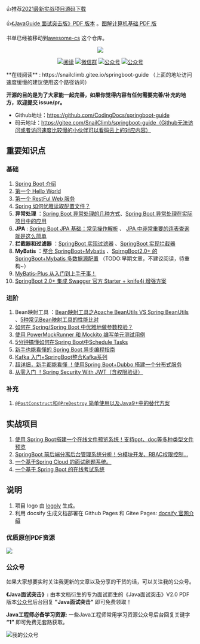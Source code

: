 👍推荐[2021最新实战项目源码下载](https://mp.weixin.qq.com/s?__biz=Mzg2OTA0Njk0OA==&mid=100018862&idx=1&sn=858e00b60c6097e3ba061e79be472280&chksm=4ea1856579d60c73224e4d852af6b0188c3ab905069fc28f4b293963fd1ee55d2069fb229848#rd)

👍[《JavaGuide 面试突击版》PDF 版本](#公众号) 。[图解计算机基础 PDF 版](#优质原创PDF资源)

书单已经被移动到[awesome-cs](https://github.com/CodingDocs/awesome-cs) 这个仓库。




<p align="center">
<a href="https://github.com/Snailclimb/springboot-guide" target="_blank">
	<img src="https://my-blog-to-use.oss-cn-beijing.aliyuncs.com/2019-7/spring-boot-guide.png" width=""/>
</a>
</p>

<p align="center">
  <a href="https://snailclimb.gitee.io/springboot-guide "><img src="https://img.shields.io/badge/阅读-read-brightgreen.svg" alt="阅读"></a>
  <a href="#联系我"><img src="https://img.shields.io/badge/chat-微信群-blue.svg" alt="微信群"></a>
  <a href="#公众号"><img src="https://img.shields.io/badge/%E5%85%AC%E4%BC%97%E5%8F%B7-JavaGuide-lightgrey.svg" alt="公众号"></a>
  <a href="#公众号"><img src="https://img.shields.io/badge/PDF-Java面试突击-important.svg" alt="公众号"></a>
</p>
**在线阅读** :  https://snailclimb.gitee.io/springboot-guide （上面的地址访问速度缓慢的建议使用这个路径访问）

**开源的目的是为了大家能一起完善，如果你觉得内容有任何需要完善/补充的地方，欢迎提交 issue/pr。**

- Github地址：https://github.com/CodingDocs/springboot-guide
- 码云地址：https://gitee.com/SnailClimb/springboot-guide（Github无法访问或者访问速度比较慢的小伙伴可以看码云上的对应内容）

## 重要知识点

### 基础

1. [Spring Boot 介绍](docs/start/springboot-introduction.md)
2. [第一个 Hello World](docs/start/springboot-hello-world.md)
3. [第一个 RestFul Web 服务](docs/basis/sringboot-restful-web-service.md)
4. [Spring 如何优雅读取配置文件？](docs/basis/read-config-properties.md) 
5. **异常处理** ：[Spring Boot 异常处理的几种方式](docs/advanced/springboot-handle-exception.md)、[Spring Boot 异常处理在实际项目中的应用](docs/advanced/springboot-handle-exception-plus.md)
6. **JPA** : [ Spring Boot JPA 基础：常见操作解析](docs/basis/springboot-jpa.md) 、 [JPA 中非常重要的连表查询就是这么简单](docs/basis/springboot-jpa-lianbiao.md)
7. **拦截器和过滤器** ：[SpringBoot 实现过滤器](docs/basis/springboot-filter.md) 、[SpringBoot 实现拦截器](docs/basis/springboot-interceptor.md)
8. **MyBatis**  ：[整合 SpringBoot+Mybatis](docs/basis/springboot-mybatis.md) 、[SpirngBoot2.0+ 的 SpringBoot+Mybatis 多数据源配置](docs/basis/springboot-mybatis-mutipledatasource.md) （TODO:早期文章，不建议阅读，待重构~）
9. [MyBatis-Plus  从入门到上手干事！](docs/MyBatisPlus.md)
10. [SpringBoot 2.0+ 集成 Swagger 官方 Starter + knife4j 增强方案](docs/basis/swagger.md)

### 进阶

1. Bean映射工具 ：[Bean映射工具之Apache BeanUtils VS Spring BeanUtils](docs/advanced/Apache-BeanUtils-VS-SpringBean-Utils.md) 、[5种常见Bean映射工具的性能比对](docs/advanced/Performance-of-Java-Mapping-Frameworks.md)
3. [如何在 Spring/Spring Boot 中优雅地做参数校验？](docs/spring-bean-validation.md)
3. [使用 PowerMockRunner 和 Mockito 编写单元测试用例](docs/PowerMockRunnerAndMockito.md)
4. [5分钟搞懂如何在Spring Boot中Schedule Tasks](docs/advanced/SpringBoot-ScheduleTasks.md) 
5. [新手也能看懂的 Spring Boot 异步编程指南](docs/advanced/springboot-async.md)
6. [Kafka 入门+SpringBoot整合Kafka系列](https://github.com/Snailclimb/springboot-kafka)
7. [超详细，新手都能看懂 ！使用Spring Boot+Dubbo 搭建一个分布式服务](docs/advanced/springboot-dubbo.md)
8. [从零入门 ！Spring Security With JWT（含权限验证）](https://github.com/Snailclimb/spring-security-jwt-guide)

### 补充

1. [`@PostConstruct`和`@PreDestroy` 简单使用以及Java9+中的替代方案](docs/basis/@PostConstruct与@PreDestroy.md) 

## 实战项目

1. [使用 Spring Boot搭建一个在线文件预览系统！支持ppt、doc等多种类型文件预览](docs/projects/kkFileView-SpringBoot在线文件预览系统.md)
2. [ SpringBoot 前后端分离后台管理系统分析！分模块开发、RBAC权限控制...](https://mp.weixin.qq.com/s?__biz=Mzg2OTA0Njk0OA==&mid=2247495011&idx=1&sn=f574f5d75c3720d8b2a665d1d5234d28&chksm=cea1a2a8f9d62bbe9f13f5a030893fe3da6956c4be41471513e6247f74cba5a8df9941798b6e&token=212861022&lang=zh_CN#rd)
3. [一个基于Spring Cloud 的面试刷题系统。](docs/projects/SpringCloud刷题系统.md)
4. [一个基于 Spring Boot 的在线考试系统](docs/projects/一个基于SpringBoot的在线考试系统.md)

## 说明

1. 项目 logo 由 [logoly](https://logoly.pro/#/) 生成。
2. 利用 docsify 生成文档部署在 Github Pages 和 Gitee Pages: [docsify 官网介绍](https://docsify.js.org/#/)

### 优质原创PDF资源


![](https://cdn.jsdelivr.net/gh/javaguide-tech/blog-images-2@main/%E8%AE%A1%E7%AE%97%E6%9C%BA%E4%B8%93%E4%B8%9A/image-20201027160348395.png)

### 公众号

如果大家想要实时关注我更新的文章以及分享的干货的话，可以关注我的公众号。

**《Java面试突击》:** 由本文档衍生的专为面试而生的《Java面试突击》V2.0 PDF 版本[公众号](#公众号)后台回复 **"Java面试突击"** 即可免费领取！

**Java工程师必备学习资源:** 一些Java工程师常用学习资源公众号后台回复关键字 **“1”** 即可免费无套路获取。   


![我的公众号](https://my-blog-to-use.oss-cn-beijing.aliyuncs.com/2019-6/167598cd2e17b8ec.png)
